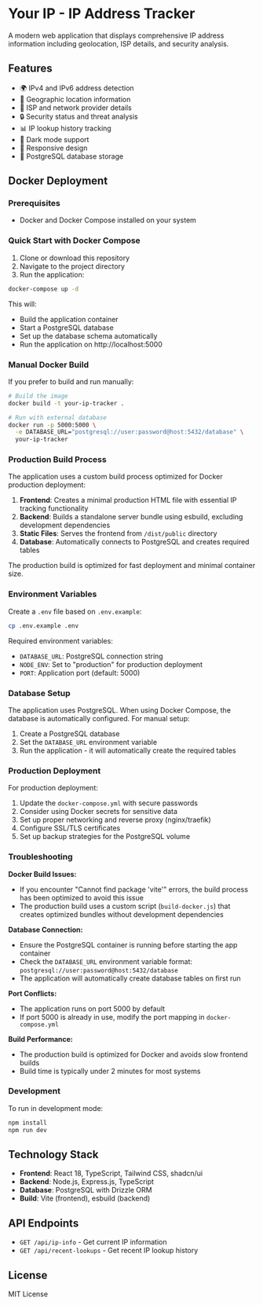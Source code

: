 # Your IP - IP Address Tracker

A modern web application that displays comprehensive IP address information including geolocation, ISP details, and security analysis.

## Features

- 🌍 IPv4 and IPv6 address detection
- 📍 Geographic location information
- 🏢 ISP and network provider details
- 🔒 Security status and threat analysis
- 📊 IP lookup history tracking
- 🌙 Dark mode support
- 📱 Responsive design
- 💾 PostgreSQL database storage

## Docker Deployment

### Prerequisites

- Docker and Docker Compose installed on your system

### Quick Start with Docker Compose

1. Clone or download this repository
2. Navigate to the project directory
3. Run the application:

```bash
docker-compose up -d
```

This will:
- Build the application container
- Start a PostgreSQL database
- Set up the database schema automatically
- Run the application on http://localhost:5000

### Manual Docker Build

If you prefer to build and run manually:

```bash
# Build the image
docker build -t your-ip-tracker .

# Run with external database
docker run -p 5000:5000 \
  -e DATABASE_URL="postgresql://user:password@host:5432/database" \
  your-ip-tracker
```

### Production Build Process

The application uses a custom build process optimized for Docker production deployment:

1. **Frontend**: Creates a minimal production HTML file with essential IP tracking functionality
2. **Backend**: Builds a standalone server bundle using esbuild, excluding development dependencies
3. **Static Files**: Serves the frontend from `/dist/public` directory
4. **Database**: Automatically connects to PostgreSQL and creates required tables

The production build is optimized for fast deployment and minimal container size.

### Environment Variables

Create a `.env` file based on `.env.example`:

```bash
cp .env.example .env
```

Required environment variables:
- `DATABASE_URL`: PostgreSQL connection string
- `NODE_ENV`: Set to "production" for production deployment
- `PORT`: Application port (default: 5000)

### Database Setup

The application uses PostgreSQL. When using Docker Compose, the database is automatically configured. For manual setup:

1. Create a PostgreSQL database
2. Set the `DATABASE_URL` environment variable
3. Run the application - it will automatically create the required tables

### Production Deployment

For production deployment:

1. Update the `docker-compose.yml` with secure passwords
2. Consider using Docker secrets for sensitive data
3. Set up proper networking and reverse proxy (nginx/traefik)
4. Configure SSL/TLS certificates
5. Set up backup strategies for the PostgreSQL volume

### Troubleshooting

**Docker Build Issues:**
- If you encounter "Cannot find package 'vite'" errors, the build process has been optimized to avoid this issue
- The production build uses a custom script (`build-docker.js`) that creates optimized bundles without development dependencies

**Database Connection:**
- Ensure the PostgreSQL container is running before starting the app container
- Check the `DATABASE_URL` environment variable format: `postgresql://user:password@host:5432/database`
- The application will automatically create database tables on first run

**Port Conflicts:**
- The application runs on port 5000 by default
- If port 5000 is already in use, modify the port mapping in `docker-compose.yml`

**Build Performance:**
- The production build is optimized for Docker and avoids slow frontend builds
- Build time is typically under 2 minutes for most systems

### Development

To run in development mode:

```bash
npm install
npm run dev
```

## Technology Stack

- **Frontend**: React 18, TypeScript, Tailwind CSS, shadcn/ui
- **Backend**: Node.js, Express.js, TypeScript
- **Database**: PostgreSQL with Drizzle ORM
- **Build**: Vite (frontend), esbuild (backend)

## API Endpoints

- `GET /api/ip-info` - Get current IP information
- `GET /api/recent-lookups` - Get recent IP lookup history

## License

MIT License